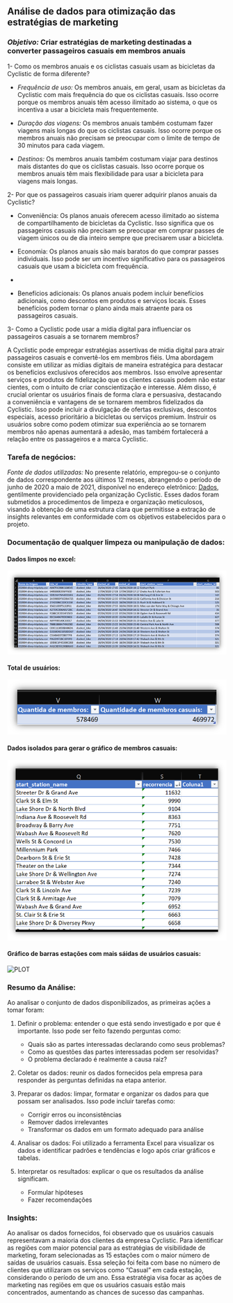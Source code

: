 ## Análise de dados para otimização das estratégias de marketing

### *Objetivo:* Criar estratégias de marketing destinadas a converter passageiros casuais em membros anuais

1- Como os membros anuais e os ciclistas casuais usam as bicicletas da Cyclistic de forma diferente?
-	*Frequência de uso:*
Os membros anuais, em geral, usam as bicicletas da Cyclistic com mais frequência do que os ciclistas casuais. Isso ocorre porque os membros anuais têm acesso ilimitado ao sistema, o que os incentiva a usar a bicicleta mais frequentemente.

-	*Duração das viagens:*
Os membros anuais também costumam fazer viagens mais longas do que os ciclistas casuais. Isso ocorre porque os membros anuais não precisam se preocupar com o limite de tempo de 30 minutos para cada viagem.

-	*Destinos:*
Os membros anuais também costumam viajar para destinos mais distantes do que os ciclistas casuais. Isso ocorre porque os membros anuais têm mais flexibilidade para usar a bicicleta para viagens mais longas.

2-	Por que os passageiros casuais iriam querer adquirir planos anuais da Cyclistic?
-	Conveniência: Os planos anuais oferecem acesso ilimitado ao sistema de compartilhamento de bicicletas da Cyclistic. Isso significa que os passageiros casuais não precisam se preocupar em comprar passes de viagem únicos ou de dia inteiro sempre que precisarem usar a bicicleta.

-	Economia: Os planos anuais são mais baratos do que comprar passes individuais. Isso pode ser um incentivo significativo para os passageiros casuais que usam a bicicleta com frequência.
-	
-	Benefícios adicionais: Os planos anuais podem incluir benefícios adicionais, como descontos em produtos e serviços locais. Esses benefícios podem tornar o plano ainda mais atraente para os passageiros casuais.

3- Como a Cyclistic pode usar a mídia digital para influenciar os passageiros casuais a se tornarem membros?

A Cyclistic pode empregar estratégias assertivas de mídia digital para atrair passageiros casuais e convertê-los 
em membros fiéis. Uma abordagem consiste em utilizar as mídias digitais de maneira estratégica para destacar os 
benefícios exclusivos oferecidos aos membros. Isso envolve apresentar serviços e produtos de fidelização que os 
clientes casuais podem não estar cientes, com o intuito de criar conscientização e interesse.
Além disso, é crucial orientar os usuários finais de forma clara e persuasiva, destacando a conveniência e 
vantagens de se tornarem membros fidelizados da Cyclistic. Isso pode incluir a divulgação de ofertas exclusivas, 
descontos especiais, acesso prioritário a bicicletas ou serviços premium. Instruir os usuários sobre como podem 
otimizar sua experiência ao se tornarem membros não apenas aumentará a adesão, mas também fortalecerá a relação 
entre os passageiros e a marca Cyclistic.

### Tarefa de negócios:

*Fonte de dados utilizadas:*
No presente relatório, empregou-se o conjunto de dados correspondente aos últimos 12 meses, abrangendo o período 
de junho de 2020 a maio de 2021, disponível no endereço eletrônico: [Dados]([https://en.wikipedia.org/wiki/Donald_Knuth](https://divvy-tripdata.s3.amazonaws.com/index.html)),
gentilmente providenciado pela organização Cyclistic. Esses dados foram submetidos a procedimentos de limpeza e 
organização meticulosos, visando à obtenção de uma estrutura clara que permitisse a extração de insights relevantes 
em conformidade com os objetivos estabelecidos para o projeto.

### Documentação de qualquer limpeza ou manipulação de dados:
#### Dados limpos no excel: 
![IMG1](case_study/case_1/img/Imagem_1.png)

#### Total de usuários:
![IMG2](case_study/case_1/img/Imagem_2.png)

#### Dados isolados para gerar o gráfico de membros casuais:
![IMG3](case_study/case_1/img/Imagem_3.png)

#### Gráfico de barras estações com mais sáidas de usuários casuais:
![PLOT]([case_study/case_1/img/plot_1.png](https://github.com/renansramos/rprojects-/blob/main/case_study/case_1/img/plot_1.png))

### Resumo da Análise:
Ao analisar o conjunto de dados disponibilizados, as primeiras ações a tomar foram:
1.	Definir o problema: entender o que está sendo investigado e por que é importante. 
Isso pode ser feito fazendo perguntas como:
    - Quais são as partes interessadas declarando como seus problemas?
    - Como as questões das partes interessadas podem ser resolvidas?
    - O problema declarado é realmente a causa raiz?

2.	Coletar os dados: reunir os dados fornecidos pela empresa para responder às perguntas 
definidas na etapa anterior. 

3.	Preparar os dados: limpar, formatar e organizar os dados para que possam ser analisados. 
Isso pode incluir tarefas como:
    - Corrigir erros ou inconsistências
    - Remover dados irrelevantes
    - Transformar os dados em um formato adequado para análise

4.	Analisar os dados: Foi utilizado a ferramenta Excel para visualizar os dados  e identificar
padrões e tendências e logo após criar gráficos e tabelas.

5.	Interpretar os resultados: explicar o que os resultados da análise significam. 
    - Formular hipóteses
    - Fazer recomendações

### Insights:
Ao analisar os dados fornecidos, foi observado que os usuários casuais representavam a maioria dos clientes da empresa Cyclistic.
Para identificar as regiões com maior potencial para as estratégias de visibilidade de marketing, foram selecionadas as 15 estações com o maior número de saídas de usuários casuais.
Essa seleção foi feita com base no número de clientes que utilizaram os serviços como “Casual” em cada estação, considerando o período de um ano.
Essa estratégia visa focar as ações de marketing nas regiões em que os usuários casuais estão mais concentrados, aumentando as chances de sucesso das campanhas.












